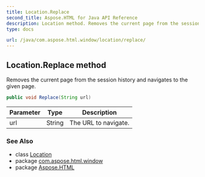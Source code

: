 ```yaml
---
title: Location.Replace
second_title: Aspose.HTML for Java API Reference
description: Location method. Removes the current page from the session history and navigates to the given page
type: docs

url: /java/com.aspose.html.window/location/replace/
---
```

## Location.Replace method

Removes the current page from the session history and navigates to the given page.

```java
public void Replace(String url)
```

| Parameter | Type | Description |
| --- | --- | --- |
| url | String | The URL to navigate. |

### See Also

* class [Location](../)
* package [com.aspose.html.window](../../../com.aspose.html.window/)
* package [Aspose.HTML](../../../)
